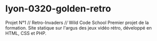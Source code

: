 # lyon-0320-golden-retro
Projet N°1 // Retro-Invaders // Wild Code School
Premier projet de la formation.
Site statique sur l'argus des jeux vidéo rétro, développé en HTML, CSS et PHP.
